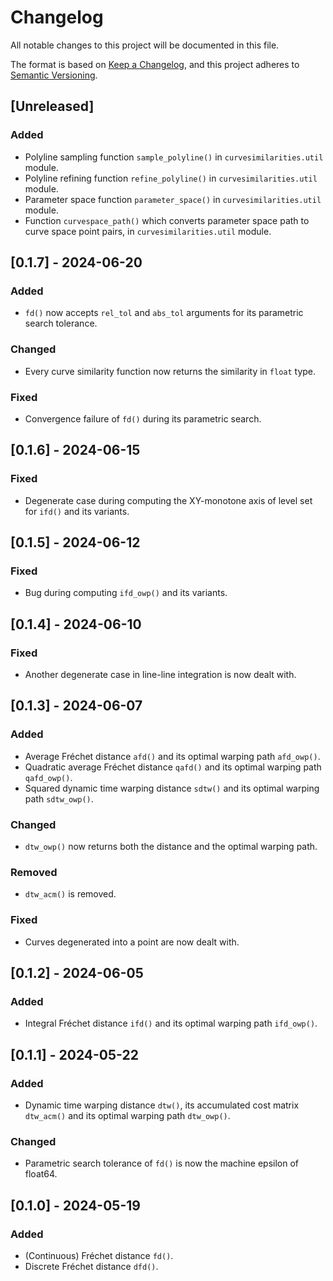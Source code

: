 # Changelog

All notable changes to this project will be documented in this file.

The format is based on [Keep a Changelog](https://keepachangelog.com/en/1.1.0/),
and this project adheres to [Semantic Versioning](https://semver.org/spec/v2.0.0.html).

## [Unreleased]

### Added

- Polyline sampling function `sample_polyline()` in `curvesimilarities.util` module.
- Polyline refining function `refine_polyline()` in `curvesimilarities.util` module.
- Parameter space function `parameter_space()` in `curvesimilarities.util` module.
- Function `curvespace_path()` which converts parameter space path to curve space point pairs, in `curvesimilarities.util` module.

## [0.1.7] - 2024-06-20

### Added

- `fd()` now accepts `rel_tol` and `abs_tol` arguments for its parametric search tolerance.

### Changed

- Every curve similarity function now returns the similarity in `float` type.

### Fixed

- Convergence failure of `fd()` during its parametric search.

## [0.1.6] - 2024-06-15

### Fixed

- Degenerate case during computing the XY-monotone axis of level set for `ifd()` and its variants.

## [0.1.5] - 2024-06-12

### Fixed

- Bug during computing `ifd_owp()` and its variants.

## [0.1.4] - 2024-06-10

### Fixed

- Another degenerate case in line-line integration is now dealt with.

## [0.1.3] - 2024-06-07

### Added

- Average Fréchet distance `afd()` and its optimal warping path `afd_owp()`.
- Quadratic average Fréchet distance `qafd()` and its optimal warping path `qafd_owp()`.
- Squared dynamic time warping distance `sdtw()` and its optimal warping path `sdtw_owp()`.

### Changed

- `dtw_owp()` now returns both the distance and the optimal warping path.

### Removed

- `dtw_acm()` is removed.

### Fixed

- Curves degenerated into a point are now dealt with.

## [0.1.2] - 2024-06-05

### Added

- Integral Fréchet distance `ifd()` and its optimal warping path `ifd_owp()`.

## [0.1.1] - 2024-05-22

### Added

- Dynamic time warping distance `dtw()`, its accumulated cost matrix `dtw_acm()` and its optimal warping path `dtw_owp()`.

### Changed

- Parametric search tolerance of `fd()` is now the machine epsilon of float64.

## [0.1.0] - 2024-05-19

### Added

- (Continuous) Fréchet distance `fd()`.
- Discrete Fréchet distance `dfd()`.
